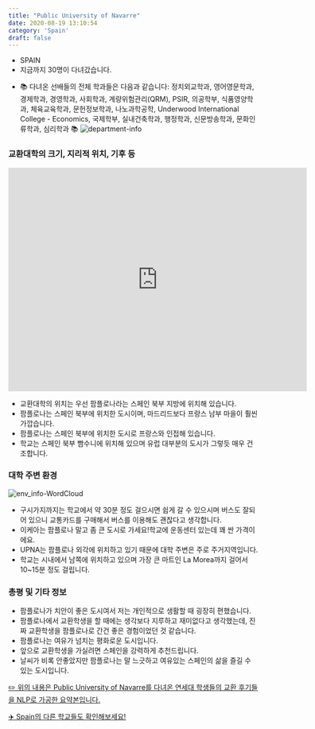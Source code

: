 ```yaml
---
title: "Public University of Navarre"
date: 2020-08-19 13:10:54
category: 'Spain'
draft: false
---
```



* SPAIN
* 지금까지 30명이 다녀갔습니다. 
- 📚 다녀온 선배들의 전체 학과들은 다음과 같습니다: 정치외교학과, 영어영문학과, 경제학과, 경영학과, 사회학과, 계량위험관리(QRM), PSIR, 의공학부, 식품영양학과, 체육교육학과, 문헌정보학과, 나노과학공학, Underwood International College - Economics, 국제학부, 실내건축학과, 행정학과, 신문방송학과, 문화인류학과, 심리학과 📚
![department-info](../plots/ES000003.png)
### 교환대학의 크기, 지리적 위치, 기후 등
<iframe
width="600"
height="450"
frameborder="0" style="border:0"
src="https://www.google.com/maps/embed/v1/place?key=AIzaSyC9e1AME-pVmWC4hBpFdu5S4dKzyepa3HQ&q=Public+University+of+Navarre&center=42.8005243,-1.6367636&zoom=14" allowfullscreen>
</iframe>

* 교환대학의 위치는 우선 팜플로나라는 스페인 북부 지방에 위치해 있습니다.
* 팜플로나는 스페인 북부에 위치한 도시이며, 마드리드보다 프랑스 남부 마을이 훨씬 가깝습니다.
* 팜플로나는 스페인 북부에 위치한 도시로 프랑스와 인접해 있습니다.
* 학교는 스페인 북부 빰수니에 위치해 있으며 유럽 대부분의 도시가 그렇듯 매우 건조합니다.


### 대학 주변 환경

![env_info-WordCloud](../univ_wordclouds_okt/env_info/ES000003_env_info_okt.png)

* 구시가지까지는 학교에서 약 30분 정도 걸으시면 쉽게 갈 수 있으시며 버스도 잘되어 있으니 교통카드를 구매해서 버스를 이용해도 괜찮다고 생각합니다.
* 이케아는 팜플로나 말고 좀 큰 도시로 가세요!학교에 운동센터 있는데 꽤 싼 가격이에요.
* UPNA는 팜플로나 외각에 위치하고 있기 때문에 대학 주변은 주로 주거지역입니다.
* 학교는 시내에서 남쪽에 위치하고 있으며 가장 큰 마트인 La Morea까지 걸어서 10~15분 정도 걸립니다.


### 총평 및 기타 정보 
* 팜플로나가 치안이 좋은 도시여서 저는 개인적으로 생활할 때 굉장히 편했습니다.
* 팜플로나에서 교환학생을 할 때에는 생각보다 지루하고 재미없다고 생각했는데, 진짜 교환학생을 팜플로나로 간건 좋은 경험이었던 것 같습니다.
* 팜플로나는 여유가 넘치는 평화로운 도시입니다.
* 앞으로 교환학생을 가실려면 스페인을 강력하게 추천드립니다.
* 날씨가 비록 안좋았지만 팜플로나는 말 느긋하고 여유있는 스페인의 삶을 즐길 수 있는 도시입니다.


[✏️ 위의 내용은 Public University of Navarre를 다녀온 연세대 학생들의 교환 후기들을 NLP로 가공한 요약본입니다.](http://oia.yonsei.ac.kr/partner/expReport.asp?ucode=ES000003&bgbn=A)

[✈️ Spain의 다른 학교들도 확인해보세요!](https://yonsei-exchange.netlify.app/?category=Spain)

